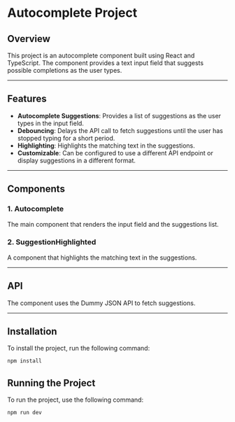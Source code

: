 # Autocomplete Project

## Overview

This project is an autocomplete component built using React and TypeScript. The component provides a text input field that suggests possible completions as the user types.

---

## Features

- **Autocomplete Suggestions**: Provides a list of suggestions as the user types in the input field.
- **Debouncing**: Delays the API call to fetch suggestions until the user has stopped typing for a short period.
- **Highlighting**: Highlights the matching text in the suggestions.
- **Customizable**: Can be configured to use a different API endpoint or display suggestions in a different format.

---

## Components

### 1. **Autocomplete**

The main component that renders the input field and the suggestions list.

### 2. **SuggestionHighlighted**

A component that highlights the matching text in the suggestions.

---

## API

The component uses the Dummy JSON API to fetch suggestions.

---

## Installation

To install the project, run the following command:

```bash
npm install
```

## Running the Project

To run the project, use the following command:

```bash
npm run dev
```
